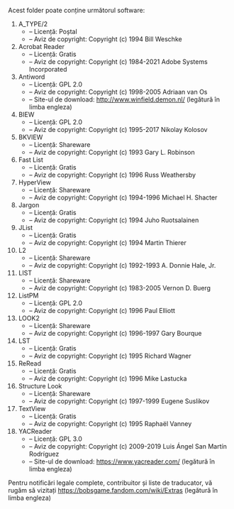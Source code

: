 Acest folder poate conține următorul software:

1. A_TYPE/2
   - – Licență: Poștal
   - – Aviz de copyright: Copyright (c) 1994 Bill Weschke
2. Acrobat Reader
   - – Licență: Gratis
   - – Aviz de copyright: Copyright (c) 1984-2021 Adobe Systems Incorporated
3. Antiword
   - – Licență: GPL 2.0
   - – Aviz de copyright: Copyright (c) 1998-2005 Adriaan van Os
   - – Site-ul de download: http://www.winfield.demon.nl/ (legătură în limba engleza)
4. BIEW
   - – Licență: GPL 2.0
   - – Aviz de copyright: Copyright (c) 1995-2017 Nikolay Kolosov
5. BKVIEW
   - – Licență: Shareware
   - – Aviz de copyright: Copyright (c) 1993 Gary L. Robinson
6. Fast List
   - – Licență: Gratis
   - – Aviz de copyright: Copyright (c) 1996 Russ Weathersby
7. HyperView
   - – Licență: Shareware
   - – Aviz de copyright: Copyright (c) 1994-1996 Michael H. Shacter
8. Jargon
   - – Licență: Gratis
   - – Aviz de copyright: Copyright (c) 1994 Juho Ruotsalainen
9. JList
   - – Licență: Gratis
   - – Aviz de copyright: Copyright (c) 1994 Martin Thierer
10. L2
    - – Licență: Shareware
    - – Aviz de copyright: Copyright (c) 1992-1993 A. Donnie Hale, Jr.
11. LIST
    - – Licență: Shareware
    - – Aviz de copyright: Copyright (c) 1983-2005 Vernon D. Buerg
12. ListPM
    - – Licență: GPL 2.0
    - – Aviz de copyright: Copyright (c) 1996 Paul Elliott
13. LOOK2
    - – Licență: Shareware
    - – Aviz de copyright: Copyright (c) 1996-1997 Gary Bourque
14. LST
    - – Licență: Gratis
    - – Aviz de copyright: Copyright (c) 1995 Richard Wagner
15. ReRead
    - – Licență: Gratis
    - – Aviz de copyright: Copyright (c) 1996 Mike Lastucka
16. Structure Look
    - – Licență: Shareware
    - – Aviz de copyright: Copyright (c) 1997-1999 Eugene Suslikov
17. TextView
    - – Licență: Gratis
    - – Aviz de copyright: Copyright (c) 1995 Raphaël Vanney
18. YACReader
    - – Licență: GPL 3.0
    - – Aviz de copyright: Copyright (c) 2009-2019 Luis Ángel San Martín Rodríguez
    - – Site-ul de download: https://www.yacreader.com/ (legătură în limba engleza)

Pentru notificări legale complete, contribuitor și liste de traducator, vă rugăm să vizitați https://bobsgame.fandom.com/wiki/Extras (legătură în limba engleza)
